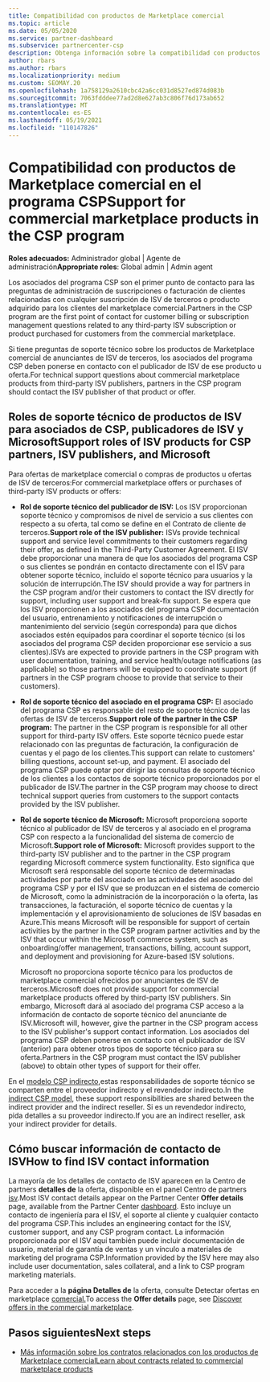 ```yaml
---
title: Compatibilidad con productos de Marketplace comercial
ms.topic: article
ms.date: 05/05/2020
ms.service: partner-dashboard
ms.subservice: partnercenter-csp
description: Obtenga información sobre la compatibilidad con productos o suscripciones de ISV de terceros en el marketplace comercial del programa CSP.
author: rbars
ms.author: rbars
ms.localizationpriority: medium
ms.custom: SEOMAY.20
ms.openlocfilehash: 1a758129a2610cbc42a6cc031d8527ed874d083b
ms.sourcegitcommit: 7063fdddee77ad2d8e627ab3c806f76d173ab652
ms.translationtype: MT
ms.contentlocale: es-ES
ms.lasthandoff: 05/19/2021
ms.locfileid: "110147826"
---
```

# <a name="support-for-commercial-marketplace-products-in-the-csp-program"></a><span data-ttu-id="5844e-103">Compatibilidad con productos de Marketplace comercial en el programa CSP</span><span class="sxs-lookup"><span data-stu-id="5844e-103">Support for commercial marketplace products in the CSP program</span></span>


<span data-ttu-id="5844e-104">**Roles adecuados:** Administrador global | Agente de administración</span><span class="sxs-lookup"><span data-stu-id="5844e-104">**Appropriate roles**: Global admin | Admin agent</span></span>

<span data-ttu-id="5844e-105">Los asociados del programa CSP son el primer punto de contacto para las preguntas de administración de suscripciones o facturación de clientes relacionadas con cualquier suscripción de ISV de terceros o producto adquirido para los clientes del marketplace comercial.</span><span class="sxs-lookup"><span data-stu-id="5844e-105">Partners in the CSP program are the first point of contact for customer billing or subscription management questions related to any third-party ISV subscription or product purchased for customers from the commercial marketplace.</span></span>

<span data-ttu-id="5844e-106">Si tiene preguntas de soporte técnico sobre los productos de Marketplace comercial de anunciantes de ISV de terceros, los asociados del programa CSP deben ponerse en contacto con el publicador de ISV de ese producto u oferta.</span><span class="sxs-lookup"><span data-stu-id="5844e-106">For technical support questions about commercial marketplace products from third-party ISV publishers, partners in the CSP program should contact the ISV publisher of that product or offer.</span></span>

## <a name="support-roles-of-isv-products-for-csp-partners-isv-publishers-and-microsoft"></a><span data-ttu-id="5844e-107">Roles de soporte técnico de productos de ISV para asociados de CSP, publicadores de ISV y Microsoft</span><span class="sxs-lookup"><span data-stu-id="5844e-107">Support roles of ISV products for CSP partners, ISV publishers, and Microsoft</span></span>

<span data-ttu-id="5844e-108">Para ofertas de marketplace comercial o compras de productos u ofertas de ISV de terceros:</span><span class="sxs-lookup"><span data-stu-id="5844e-108">For commercial marketplace offers or purchases of third-party ISV products or offers:</span></span>

- <span data-ttu-id="5844e-109">**Rol de soporte técnico del publicador de ISV:** Los ISV proporcionan soporte técnico y compromisos de nivel de servicio a sus clientes con respecto a su oferta, tal como se define en el Contrato de cliente de terceros.</span><span class="sxs-lookup"><span data-stu-id="5844e-109">**Support role of the ISV publisher:** ISVs provide technical support and service level commitments to their customers regarding their offer, as defined in the Third-Party Customer Agreement.</span></span> <span data-ttu-id="5844e-110">El ISV debe proporcionar una manera de que los asociados del programa CSP o sus clientes se pondrán en contacto directamente con el ISV para obtener soporte técnico, incluido el soporte técnico para usuarios y la solución de interrupción.</span><span class="sxs-lookup"><span data-stu-id="5844e-110">The ISV should provide a way for partners in the CSP program and/or their customers to contact the ISV directly for support, including user support and break-fix support.</span></span> <span data-ttu-id="5844e-111">Se espera que los ISV proporcionen a los asociados del programa CSP documentación del usuario, entrenamiento y notificaciones de interrupción o mantenimiento del servicio (según corresponda) para que dichos asociados estén equipados para coordinar el soporte técnico (si los asociados del programa CSP deciden proporcionar ese servicio a sus clientes).</span><span class="sxs-lookup"><span data-stu-id="5844e-111">ISVs are expected to provide partners in the CSP program with user documentation, training, and service health/outage notifications (as applicable) so those partners will be equipped to coordinate support (if partners in the CSP program choose to provide that service to their customers).</span></span>

- <span data-ttu-id="5844e-112">**Rol de soporte técnico del asociado en el programa CSP:** El asociado del programa CSP es responsable del resto de soporte técnico de las ofertas de ISV de terceros.</span><span class="sxs-lookup"><span data-stu-id="5844e-112">**Support role of the partner in the CSP program:** The partner in the CSP program is responsible for all other support for third-party ISV offers.</span></span> <span data-ttu-id="5844e-113">Este soporte técnico puede estar relacionado con las preguntas de facturación, la configuración de cuentas y el pago de los clientes.</span><span class="sxs-lookup"><span data-stu-id="5844e-113">This support can relate to customers' billing questions, account set-up, and payment.</span></span> <span data-ttu-id="5844e-114">El asociado del programa CSP puede optar por dirigir las consultas de soporte técnico de los clientes a los contactos de soporte técnico proporcionados por el publicador de ISV.</span><span class="sxs-lookup"><span data-stu-id="5844e-114">The partner in the CSP program may choose to direct technical support queries from customers to the support contacts provided by the ISV publisher.</span></span>

- <span data-ttu-id="5844e-115">**Rol de soporte técnico de Microsoft:** Microsoft proporciona soporte técnico al publicador de ISV de terceros y al asociado en el programa CSP con respecto a la funcionalidad del sistema de comercio de Microsoft.</span><span class="sxs-lookup"><span data-stu-id="5844e-115">**Support role of Microsoft:** Microsoft provides support to the third-party ISV publisher and to the partner in the CSP program regarding Microsoft commerce system functionality.</span></span> <span data-ttu-id="5844e-116">Esto significa que Microsoft será responsable del soporte técnico de determinadas actividades por parte del asociado en las actividades del asociado del programa CSP y por el ISV que se produzcan en el sistema de comercio de Microsoft, como la administración de la incorporación o la oferta, las transacciones, la facturación, el soporte técnico de cuentas y la implementación y el aprovisionamiento de soluciones de ISV basadas en Azure.</span><span class="sxs-lookup"><span data-stu-id="5844e-116">This means Microsoft will be responsible for support of certain activities by the partner in the CSP program partner activities and by the ISV that occur within the Microsoft commerce system, such as onboarding/offer management, transactions, billing, account support, and deployment and provisioning for Azure-based ISV solutions.</span></span>

    <span data-ttu-id="5844e-117">Microsoft no proporciona soporte técnico para los productos de marketplace comercial ofrecidos por anunciantes de ISV de terceros.</span><span class="sxs-lookup"><span data-stu-id="5844e-117">Microsoft does not provide support for commercial marketplace products offered by third-party ISV publishers.</span></span> <span data-ttu-id="5844e-118">Sin embargo, Microsoft dará al asociado del programa CSP acceso a la información de contacto de soporte técnico del anunciante de ISV.</span><span class="sxs-lookup"><span data-stu-id="5844e-118">Microsoft will, however, give the partner in the  CSP program access to the ISV publisher's support contact information.</span></span> <span data-ttu-id="5844e-119">Los asociados del programa CSP deben ponerse en contacto con el publicador de ISV (anterior) para obtener otros tipos de soporte técnico para su oferta.</span><span class="sxs-lookup"><span data-stu-id="5844e-119">Partners in the CSP program must contact the ISV publisher (above) to obtain other types of support for their offer.</span></span>

<span data-ttu-id="5844e-120">En el [modelo CSP indirecto,](csp-overview.md#indirect-model)estas responsabilidades de soporte técnico se comparten entre el proveedor indirecto y el revendedor indirecto.</span><span class="sxs-lookup"><span data-stu-id="5844e-120">In the [indirect CSP model](csp-overview.md#indirect-model), these support responsibilities are shared between the indirect provider and the indirect reseller.</span></span> <span data-ttu-id="5844e-121">Si es un revendedor indirecto, pida detalles a su proveedor indirecto.</span><span class="sxs-lookup"><span data-stu-id="5844e-121">If you are an indirect reseller, ask your indirect provider for details.</span></span>

## <a name="how-to-find-isv-contact-information"></a><span data-ttu-id="5844e-122">Cómo buscar información de contacto de ISV</span><span class="sxs-lookup"><span data-stu-id="5844e-122">How to find ISV contact information</span></span>

<span data-ttu-id="5844e-123">La mayoría de los detalles de contacto de ISV aparecen en la Centro de partners **detalles de** la oferta, disponible en el panel Centro de partners [isv](https://partner.microsoft.com/dashboard).</span><span class="sxs-lookup"><span data-stu-id="5844e-123">Most ISV contact details appear on the Partner Center **Offer details** page, available from the Partner Center [dashboard](https://partner.microsoft.com/dashboard).</span></span> <span data-ttu-id="5844e-124">Esto incluye un contacto de ingeniería para el ISV, el soporte al cliente y cualquier contacto del programa CSP.</span><span class="sxs-lookup"><span data-stu-id="5844e-124">This includes an engineering contact for the ISV, customer support, and any CSP program contact.</span></span> <span data-ttu-id="5844e-125">La información proporcionada por el ISV aquí también puede incluir documentación de usuario, material de garantía de ventas y un vínculo a materiales de marketing del programa CSP.</span><span class="sxs-lookup"><span data-stu-id="5844e-125">Information provided by the ISV here may also include user documentation, sales collateral, and a link to CSP program marketing materials.</span></span>

<span data-ttu-id="5844e-126">Para acceder a la **página Detalles de** la oferta, consulte Detectar ofertas en marketplace [comercial.](csp-commercial-marketplace-discover.md#view-marketplace-offers-in-partner-center)</span><span class="sxs-lookup"><span data-stu-id="5844e-126">To access the **Offer details** page, see [Discover offers in the commercial marketplace](csp-commercial-marketplace-discover.md#view-marketplace-offers-in-partner-center).</span></span>

## <a name="next-steps"></a><span data-ttu-id="5844e-127">Pasos siguientes</span><span class="sxs-lookup"><span data-stu-id="5844e-127">Next steps</span></span>

- [<span data-ttu-id="5844e-128">Más información sobre los contratos relacionados con los productos de Marketplace comercial</span><span class="sxs-lookup"><span data-stu-id="5844e-128">Learn about contracts related to commercial marketplace products</span></span>](csp-commercial-marketplace-contracting.md)
